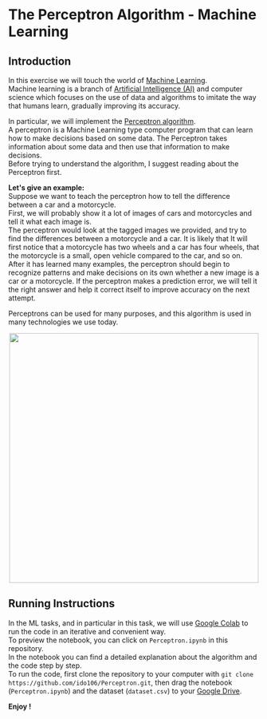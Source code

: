 # The Perceptron Algorithm - Machine Learning
## Introduction
In this exercise we will touch the world of [Machine Learning](https://en.wikipedia.org/wiki/Machine_learning).  
Machine learning is a branch of [Artificial Intelligence (AI)](https://en.wikipedia.org/wiki/Artificial_intelligence) and computer science which focuses on the use of data and algorithms to imitate the way that humans learn, gradually improving its accuracy.  

In particular, we will implement the [Perceptron algorithm](https://en.wikipedia.org/wiki/Perceptron).  
A perceptron is a Machine Learning type computer program that can learn how to make decisions based on some data. The Perceptron takes information about some data and then use that information to make decisions.  
Before trying to understand the algorithm, I suggest reading about the Perceptron first.

**Let's give an example:**  
Suppose we want to teach the perceptron how to tell the difference between a car and a motorcycle.  
First, we will probably show it a lot of images of cars and motorcycles and tell it what each image is.  
The perceptron would look at the tagged images we provided, and try to find the differences between a motorcycle and a car. It is likely that It will first notice that a motorcycle has two wheels and a car has four wheels, that the motorcycle is a small, open vehicle compared to the car, and so on.  
After it has learned many examples, the perceptron should begin to recognize patterns and make decisions on its own whether a new image is a car or a motorcycle. If the perceptron makes a prediction error, we will tell it the right answer and help it correct itself to improve accuracy on the next attempt.

Perceptrons can be used for many purposes, and this algorithm is used in many technologies we use today.
<p align="center">
  <img 
    width="500"
    src="https://upload.wikimedia.org/wikipedia/commons/thumb/8/8a/Perceptron_example.svg/750px-Perceptron_example.svg.png"
  >
</p>

## Running Instructions
In the ML tasks, and in particular in this task, we will use [Google Colab](https://colab.research.google.com/) to run the code in an iterative and convenient way.  
To preview the notebook, you can click on `Perceptron.ipynb` in this repository.  
In the notebook you can find a detailed explanation about the algorithm and the code step by step.  
To run the code, first clone the repository to your computer with `git clone https://github.com/ido106/Perceptron.git`, then drag the notebook (`Perceptron.ipynb`) and the dataset (`dataset.csv`) to your [Google Drive](https://www.google.com/drive/).  

**Enjoy !**
